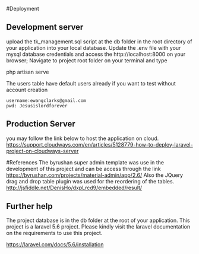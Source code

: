 
#Deployment

## Development server

  upload the tk_management.sql script at the db folder in the root directory of your application into your local database.
  Update the .env file with your mysql database credentials and access the http://localhost:8000 on your browser;
  Navigate to project root folder on your terminal and type
  
   php artisan serve
  
   The users table have default users already if you want to test without account creation
   
    username:ewangclarks@gmail.com
    pwd: Jesusislordforever
    

## Production Server

   you may follow the link below to host the application on cloud.
    https://support.cloudways.com/en/articles/5128779-how-to-deploy-laravel-project-on-cloudways-server
    
#References
  The byrushan super admin template was use in the development of this project and can be access through the link https://byrushan.com/projects/material-admin/app/2.6/
  Also the JQuery drag and drop table plugin was used for the reordering of the tables. http://jsfiddle.net/DenisHo/dxpLrcd9/embedded/result/
    
## Further help
  The project database is in the db folder at the root of your application.
  This project is a laravel 5.6 project. Please kindly visit the laravel documentation on the requirements to use this project.
  
  https://laravel.com/docs/5.6/installation

